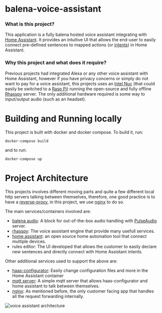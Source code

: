 # balena-voice-assistant

### What is this project?
This application is a fully balena hosted voice assistant integrating with [Home Assistant](https://github.com/balenalabs-incubator/balena-homeassistant). It provides an intuitive UI that allows the end-user to easily connect pre-defined sentences to mapped actions (or [intents](https://www.home-assistant.io/integrations/intent_script/)) in Home Assistant.

### Why this project and what does it require?
Previous projects had integrated Alexa or any other voice assistant with Home Assistant, however if you have privacy concerns or simply do not want to pay for a voice assistant, this projects uses an [Intel Nuc](https://www.intel.com.br/content/www/br/pt/products/details/nuc.html) (that could easily be switched to a [Rasp Pi](https://www.raspberrypi.org/)) running the open-source and fully offline [Rhasspy](https://rhasspy.readthedocs.io/en/latest/) server. The only additional hardware required is some way to input/output audio (such as an headset).

# Building and Running locally
This project is built with docker and docker compose. To build it, run:

```
docker-compose build
```

and to run:

```
docker-compose up
```

# Project Architecture
This projects involves different moving parts and quite a few different local http servers talking between themselves, therefore, one good practice is to have a [reverse-proxy](https://www.cloudflare.com/learning/cdn/glossary/reverse-proxy/#:~:text=A%20reverse%20proxy%20is%20a,security%2C%20performance%2C%20and%20reliability.), in this project, we use [nginx](https://www.nginx.com/) to do so.

The main services/containers involved are:
 - [balena audio](https://github.com/balenablocks/audio): A block for out-of-the-box audio handling with [PulseAudio](https://www.freedesktop.org/wiki/Software/PulseAudio/) server.
 - [rhasspy](https://rhasspy.readthedocs.io/en/latest/): The voice assistant engine that provide many usefull services.
 - [home assistant](https://www.home-assistant.io/): an open source home automation tool that connect multiple devices.
 - rules editor: The UI developed that allows the customer to easily declare new sentences and directly connect with Home Assistant intents.

Other additional services used to support the above are:
 - [haas-configurator](https://hub.docker.com/r/causticlab/hass-configurator-docker): Easily change configuration files and more in the Home Assistant container
 - [mqtt server](https://mosquitto.org/): A simple mqtt server that allows haas-configurator and home assistant to talk between themselves.
 - [nginx](https://www.nginx.com/): As mentioned before, the only customer facing app that handles all the request forwarding internally.

![voice assistant architecture](https://github.com/otaviojacobi/balena-voice-assistant/blob/main/docs/balena-voice-assistant-architecture.png?raw=true)
